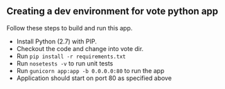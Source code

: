 ## Creating a dev environment for vote python app

Follow these steps to build and run this app.

  * Install Python (2.7) with PIP.
  * Checkout the code and change into vote dir.
  * Run `pip install -r requirements.txt`
  * Run `nosetests -v` to run unit tests
  * Run `gunicorn app:app -b 0.0.0.0:80` to run the app
  * Application should start on port 80 as specified above

